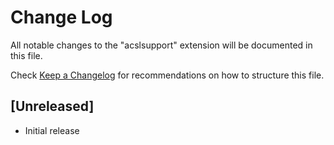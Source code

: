 # Change Log

All notable changes to the "acslsupport" extension will be documented in this file.

Check [Keep a Changelog](http://keepachangelog.com/) for recommendations on how to structure this file.

## [Unreleased]

- Initial release